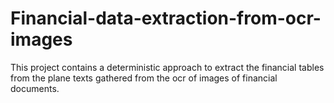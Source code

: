 # Financial-data-extraction-from-ocr-images
This project contains a deterministic approach to extract the financial tables from the plane texts gathered from the ocr of images of financial documents.

